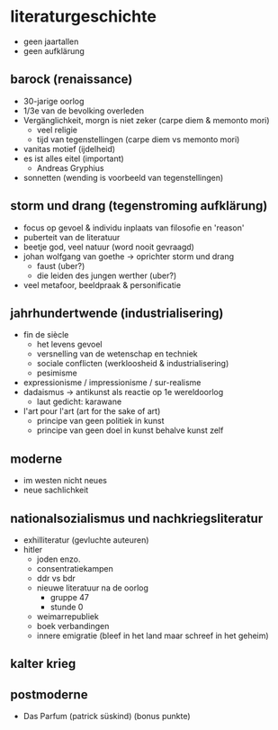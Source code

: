 # literaturgeschichte
- geen jaartallen
- geen aufklärung

## barock (renaissance)

- 30-jarige oorlog
- 1/3e van de bevolking overleden
- Vergänglichkeit, morgn is niet zeker (carpe diem & memonto mori)
   - veel religie
   - tijd van tegenstellingen (carpe diem vs memonto mori)
- vanitas motief (ijdelheid)
- es ist alles eitel (important)
   - Andreas Gryphius
- sonnetten (wending is voorbeeld van tegenstellingen)


## storm und drang (tegenstroming aufklärung)

- focus op gevoel & individu inplaats van filosofie en 'reason'
- puberteit van de literatuur
- beetje god, veel natuur (word nooit gevraagd)
- johan wolfgang van goethe -> oprichter storm und drang
   - faust (uber?)
   - die leiden des jungen werther (uber?)
- veel metafoor, beeldpraak & personificatie

## jahrhundertwende (industrialisering)

- fin de siècle
   - het levens gevoel
   - versnelling van de wetenschap en techniek
   - sociale conflicten (werkloosheid & industrialisering)
   - pesimisme
- expressionisme / impressionisme / sur-realisme
- dadaismus -> antikunst als reactie op 1e wereldoorlog
   - laut gedicht: karawane
- l'art pour l'art (art for the sake of art)
   - principe van geen politiek in kunst
   - principe van geen doel in kunst behalve kunst zelf

## moderne
- im westen nicht neues
- neue sachlichkeit

## nationalsozialismus und nachkriegsliteratur

- exhilliteratur (gevluchte auteuren)
- hitler
   - joden enzo.
   - consentratiekampen
   - ddr vs bdr 
   - nieuwe literatuur na de oorlog 
      - gruppe 47
      - stunde 0
   - weimarrepubliek 
   - boek verbandingen
   - innere emigratie (bleef in het land maar schreef in het geheim)
   

## kalter krieg

##

## postmoderne
- Das Parfum (patrick süskind) (bonus punkte)
